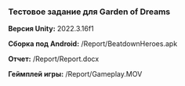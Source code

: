 ### Тестовое задание для Garden of Dreams

**Версия Unity:** 2022.3.16f1

**Сборка под Android:** /Report/BeatdownHeroes.apk

**Отчет:** /Report/Report.docx

**Геймплей игры:** /Report/Gameplay.MOV
